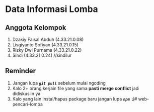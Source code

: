 # Data Informasi Lomba

## Anggota Kelompok

1. Dzakiy Faisal Abduh (4.33.21.0.08)
2. Lisgiyanto Sofiyan (4.33.21.0.15)
3. Rizky Dwi Purnama (4.33.21.0.22)
4. Sindi (4.33.21.0.24) //sindilur

## Reminder

1. Jangan lupa ***`git pull`*** sebelum mulai ngoding
2. Kalo 2+ orang kerjain file yang sama **pasti merge conflict** jadi didiskusiin ya
3. Kalo yang lain instal/hapus package baru jangan lupa ***`npm i`***#   w e b - p e n c a r i - l o m b a  
 